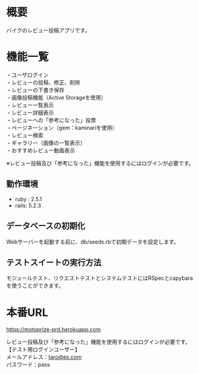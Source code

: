 # 概要
バイクのレビュー投稿アプリです。

# 機能一覧
・ユーザログイン  
・レビューの投稿、修正、削除  
・レビューの下書き保存  
・画像投稿機能（Active Storageを使用）  
・レビュー一覧表示  
・レビュー詳細表示  
・レビューへの「参考になった」投票  
・ページネーション（gem：kaminariを使用）  
・レビュー検索  
・ギャラリー（画像の一覧表示）  
・おすすめレビュー動画表示  

※レビュー投稿及び「参考になった」機能を使用するにはログインが必要です。

## 動作環境
- ruby : 2.5.1
- rails: 5.2.3

## データベースの初期化
Webサーバーを起動する前に、db/seeds.rbで初期データを設定します。

## テストスイートの実行方法
モジュールテスト、リクエストテストとシステムテストにはRSpecとcapybaraを使うことができます。

# 本番URL
https://motoprize-prd.herokuapp.com

レビュー投稿及び「参考になった」機能を使用するにはログインが必要です。  
【テスト用ログインユーザー】  
メールアドレス：taro@ex.com  
パスワード：pass  
